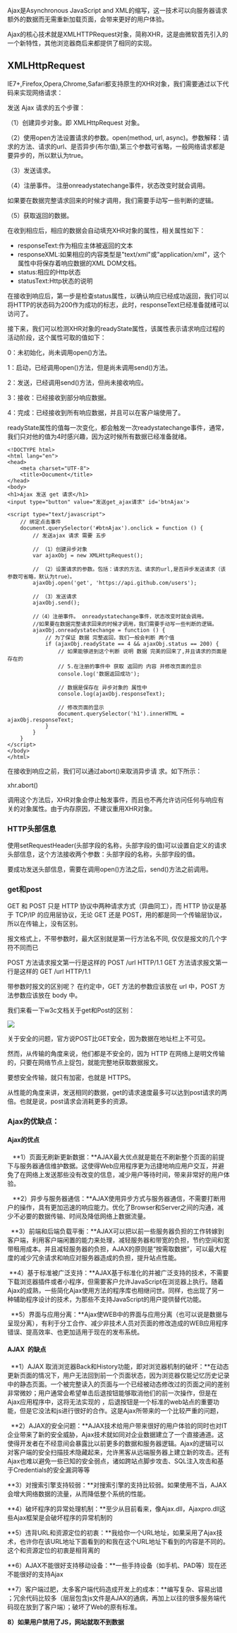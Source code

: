Ajax是Asynchronous JavaScript and XML的缩写，这一技术可以向服务器请求额外的数据而无需重新加载页面，会带来更好的用户体验。

Ajax的核心技术就是XMLHTTPRequest对象，简称XHR，这是由微软首先引入的一个新特性，其他浏览器商后来都提供了相同的实现。

## XMLHttpRequest

IE7+,Firefox,Opera,Chrome,Safari都支持原生的XHR对象，我们需要通过以下代码来实现网络请求：

发送 Ajax 请求的五个步骤：

（1）创建异步对象。即 XMLHttpRequest 对象。

（2）使用open方法设置请求的参数。open(method, url, async)。参数解释：请求的方法、请求的url、是否异步(布尔值),第三个参数可省略，一般网络请求都是要异步的，所以默认为true。

（3）发送请求。

（4）注册事件。 注册onreadystatechange事件，状态改变时就会调用。

如果要在数据完整请求回来的时候才调用，我们需要手动写一些判断的逻辑。

（5）获取返回的数据。


在收到相应后，相应的数据会自动填充XHR对象的属性，相关属性如下：

* responseText:作为相应主体被返回的文本
* responseXML:如果相应的内容类型是"text/xml"或"application/xml"，这个属性中将保存着响应数据的XML DOM文档。
* status:相应的Http状态
* statusText:Http状态的说明

在接收到响应后，第一步是检查status属性，以确认响应已经成功返回，我们可以将HTTP的状态码为200作为成功的标志，此时，responseText已经准备就绪可以访问了。

接下来，我们可以检测XHR对象的readyState属性，该属性表示请求响应过程的活动阶段，这个属性可取的值如下：

0：未初始化，尚未调用open()方法。

1：启动，已经调用open()方法，但是尚未调用send()方法。

2：发送，已经调用send()方法，但尚未接收响应。

3：接收：已经接收到部分响应数据。

4：完成：已经接收到所有响应数据，并且可以在客户端使用了。

readyState属性的值每一次变化，都会触发一次readystatechange事件，通常，我们只对他的值为4时感兴趣，因为这时候所有数据已经准备就绪。



```
<!DOCTYPE html>
<html lang="en">
<head>
    <meta charset="UTF-8">
    <title>Document</title>
</head>
<body>
<h1>Ajax 发送 get 请求</h1>
<input type="button" value="发送get_ajax请求" id='btnAjax'>

<script type="text/javascript">
    // 绑定点击事件
    document.querySelector('#btnAjax').onclick = function () {
        // 发送ajax 请求 需要 五步

        // （1）创建异步对象
        var ajaxObj = new XMLHttpRequest();

        // （2）设置请求的参数。包括：请求的方法、请求的url,是否异步发送请求（该参数可省略，默认为true）。
        ajaxObj.open('get', 'https://api.github.com/users');

        // （3）发送请求
        ajaxObj.send();

        //（4）注册事件。 onreadystatechange事件，状态改变时就会调用。
        //如果要在数据完整请求回来的时候才调用，我们需要手动写一些判断的逻辑。
        ajaxObj.onreadystatechange = function () {
            // 为了保证 数据 完整返回，我们一般会判断 两个值
            if (ajaxObj.readyState == 4 && ajaxObj.status == 200) {
                // 如果能够进到这个判断 说明 数据 完美的回来了,并且请求的页面是存在的
                // 5.在注册的事件中 获取 返回的 内容 并修改页面的显示
                console.log('数据返回成功');

                // 数据是保存在 异步对象的 属性中
                console.log(ajaxObj.responseText);

                // 修改页面的显示
                document.querySelector('h1').innerHTML = ajaxObj.responseText;
            }
        }
    }
</script>
</body>
</html>
```

在接收到响应之前，我们可以通过abort()来取消异步请
求。如下所示：

xhr.abort()

调用这个方法后，XHR对象会停止触发事件，而且也不再允许访问任何与响应有关的对象属性。由于内存原因，不建议重用XHR对象。


### HTTP头部信息

使用setRequestHeader(头部字段的名称，头部字段的值)可以设置自定义的请求头部信息，这个方法接收两个参数：头部字段的名称，头部字段的值。

要成功发送头部信息，需要在调用open()方法之后，send()方法之前调用。

### get和post
GET 和 POST 只是 HTTP 协议中两种请求方式（异曲同工），而 HTTP 协议是基于 TCP/IP 的应用层协议，无论 GET 还是 POST，用的都是同一个传输层协议，所以在传输上，没有区别。

报文格式上，不带参数时，最大区别就是第一行方法名不同, 仅仅是报文的几个字符不同而已

POST 方法请求报文第一行是这样的 POST /url HTTP/1.1 GET 方法请求报文第一行是这样的 GET /url HTTP/1.1

带参数时报文的区别呢？ 在约定中，GET 方法的参数应该放在 url 中，POST 方法参数应该放在 body 中。

我们来看一下w3c文档关于get和Post的区别：

![](../img/get&post.png)

关于安全的问题，官方说POST比GET安全，因为数据在地址栏上不可见。

然而，从传输的角度来说，他们都是不安全的，因为 HTTP 在网络上是明文传输的，只要在网络节点上捉包，就能完整地获取数据报文。

要想安全传输，就只有加密，也就是 HTTPS。

从性能的角度来讲，发送相同的数据，get的请求速度最多可以达到post请求的两倍。也就是说，post请求会消耗更多的资源。

### Ajax的优缺点：

#### Ajax的优点

   **1）页面无刷新更新数据：**AJAX最大优点就是能在不刷新整个页面的前提下与服务器通信维护数据。这使得Web应用程序更为迅捷地响应用户交互，并避免了在网络上发送那些没有改变的信息，减少用户等待时间，带来非常好的用户体验。

   **2）异步与服务器通信：**AJAX使用异步方式与服务器通信，不需要打断用户的操作，具有更加迅速的响应能力。优化了Browser和Server之间的沟通，减少不必要的数据传输、时间及降低网络上数据流量。

  **3）前端和后端负载平衡：**AJAX可以把以前一些服务器负担的工作转嫁到客户端，利用客户端闲置的能力来处理，减轻服务器和带宽的负担，节约空间和宽带租用成本。并且减轻服务器的负担，AJAX的原则是“按需取数据”，可以最大程度的减少冗余请求和响应对服务器造成的负担，提升站点性能。

 **4）基于标准被广泛支持：**AJAX基于标准化的并被广泛支持的技术，不需要下载浏览器插件或者小程序，但需要客户允许JavaScript在浏览器上执行。随着Ajax的成熟，一些简化Ajax使用方法的程序库也相继问世。同样，也出现了另一种辅助程序设计的技术，为那些不支持JavaScript的用户提供替代功能。

  **5）界面与应用分离：**Ajax使WEB中的界面与应用分离（也可以说是数据与呈现分离），有利于分工合作、减少非技术人员对页面的修改造成的WEB应用程序错误、提高效率、也更加适用于现在的发布系统。

#### AJAX  的缺点

  **1）AJAX 取消浏览器Back和History功能，即对浏览器机制的破坏：**在动态更新页面的情况下，用户无法回到前一个页面状态，因为浏览器仅能记忆历史记录中的静态页面。一个被完整读入的页面与一个已经被动态修改过的页面之间的差别非常微妙；用户通常会希望单击后退按钮能够取消他们的前一次操作，但是在Ajax应用程序中，这将无法实现的 ，后退按钮是一个标准的web站点的重要功能，但是它没法和js进行很好的合作。这是Ajax所带来的一个比较严重的问题，

  **2）AJAX的安全问题：**AJAX技术给用户带来很好的用户体验的同时也对IT企业带来了新的安全威胁，Ajax技术就如同对企业数据建立了一个直接通道。这使得开发者在不经意间会暴露比以前更多的数据和服务器逻辑。Ajax的逻辑可以对客户端的安全扫描技术隐藏起来，允许黑客从远端服务器上建立新的攻击。还有Ajax也难以避免一些已知的安全弱点，诸如跨站点脚步攻击、SQL注入攻击和基于Credentials的安全漏洞等等

**3）对搜索引擎支持较弱：**对搜索引擎的支持比较弱。如果使用不当，AJAX会增大网络数据的流量，从而降低整个系统的性能。

**4）破坏程序的异常处理机制：**至少从目前看来，像Ajax.dll，Ajaxpro.dll这些Ajax框架是会破坏程序的异常机制的

**5）违背URL和资源定位的初衷：**我给你一个URL地址，如果采用了Ajax技术，也许你在该URL地址下面看到的和我在这个URL地址下看到的内容是不同的。这个和资源定位的初衷是相背离的

**6）AJAX不能很好支持移动设备：**一些手持设备（如手机、PAD等）现在还不能很好的支持Ajax

**7）客户端过肥，太多客户端代码造成开发上的成本：**编写复杂、容易出错 ；冗余代码比较多（层层包含js文件是AJAX的通病，再加上以往的很多服务端代码现在放到了客户端）；破坏了Web的原有标准。

**8）如果用户禁用了JS，网站就取不到数据**
